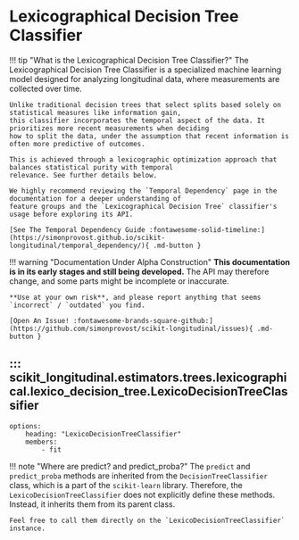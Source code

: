 # Lexicographical Decision Tree Classifier

!!! tip "What is the Lexicographical Decision Tree Classifier?"
    The Lexicographical Decision Tree Classifier is a specialized machine learning model designed for 
    analyzing longitudinal data, where measurements are collected over time. 

    Unlike traditional decision trees that select splits based solely on statistical measures like information gain, 
    this classifier incorporates the temporal aspect of the data. It prioritizes more recent measurements when deciding
    how to split the data, under the assumption that recent information is often more predictive of outcomes. 

    This is achieved through a lexicographic optimization approach that balances statistical purity with temporal 
    relevance. See further details below.

    We highly recommend reviewing the `Temporal Dependency` page in the documentation for a deeper understanding of 
    feature groups and the `Lexicographical Decision Tree` classifier's usage before exploring its API.

    [See The Temporal Dependency Guide :fontawesome-solid-timeline:](https://simonprovost.github.io/scikit-longitudinal/temporal_dependency/){ .md-button }

!!! warning "Documentation Under Alpha Construction"
    **This documentation is in its early stages and still being developed.** The API may therefore change, and some parts
    might be incomplete or inaccurate.

    **Use at your own risk**, and please report anything that seems `incorrect` / `outdated` you find.

    [Open An Issue! :fontawesome-brands-square-github:](https://github.com/simonprovost/scikit-longitudinal/issues){ .md-button }

## ::: scikit_longitudinal.estimators.trees.lexicographical.lexico_decision_tree.LexicoDecisionTreeClassifier
    options:
        heading: "LexicoDecisionTreeClassifier"
        members:
            - fit

!!! note "Where are predict? and predict_proba?"
    The `predict` and `predict_proba` methods are inherited from the `DecisionTreeClassifier` class, which is a part of the `scikit-learn` library.
    Therefore, the `LexicoDecisionTreeClassifier` does not explicitly define these methods. Instead, it inherits them from its parent class.

    Feel free to call them directly on the `LexicoDecisionTreeClassifier` instance.